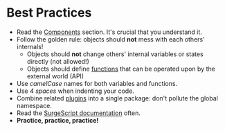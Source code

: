 Best Practices
==============

- Read the [Components](/tutorials/components) section. It's crucial that you understand it.
- Follow the golden rule: objects should **not** mess with each others' internals!
    - Objects should **not** change others' internal variables or states directly (not allowed!)
    - Objects should define [functions](/tutorials/functions) that can be operated upon by the external world (API)
- Use *camelCase* names for both variables and functions.
- Use *4 spaces* when indenting your code.
- Combine related [plugins](/tutorials/plugins) into a single package: don't pollute the global namespace.
- Read the [SurgeScript documentation](/) often.
- **Practice, practice, practice!**